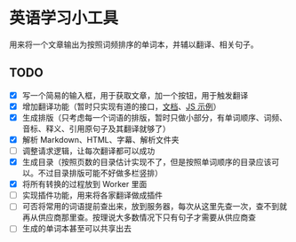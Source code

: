 # 英语学习小工具

用来将一个文章输出为按照词频排序的单词本，并辅以翻译、相关句子。

## TODO

- [x] 写一个简易的输入框，用于获取文章，加一个按钮，用于触发翻译
- [x] 增加翻译功能（暂时只实现有道的接口，[文档](https://ai.youdao.com/DOCSIRMA/html/trans/api/wbfy/index.html)、[JS 示例](https://ai.youdao.com/console/#/service-singleton/text-translation/see-demo?productId=2&id=624)）
- [x] 生成排版（只考虑每一个词语的排版，暂时只做小部分，有单词顺序、词频、音标、释义、引用原句子及其翻译就够了）
- [x] 解析 Markdown、HTML、字幕、解析文件夹
- [ ] 调整请求逻辑，让每次翻译都可以成功
- [x] 生成目录（按照页数的目录估计实现不了，但是按照单词顺序的目录应该可以。不过目录排版可能不好做多栏竖排）
- [x] 将所有转换的过程放到 Worker 里面
- [ ] 实现插件功能，用来将各家翻译做成插件
- [ ] 可否将常用的词语提前查出来，放到服务器，每次从这里先查一次，查不到就再从供应商那里查。按理说大多数情况下只有句子才需要从供应商查
- [ ] 生成的单词本甚至可以共享出去
